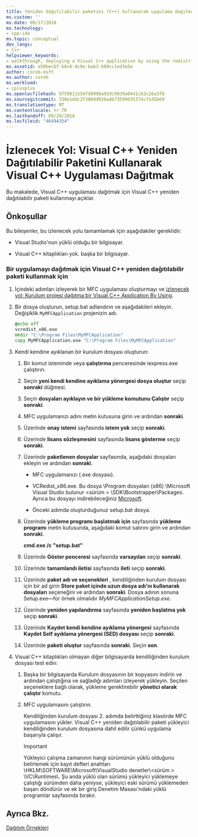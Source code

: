 ```yaml
---
title: Yeniden dağıtılabilir paketini (C++) kullanarak uygulama dağıtma | Microsoft Docs
ms.custom: ''
ms.date: 09/17/2018
ms.technology:
- cpp-ide
ms.topic: conceptual
dev_langs:
- C++
helpviewer_keywords:
- walkthrough, deploying a Visual C++ application by using the redistributable package
ms.assetid: e59becbf-b8c6-4c8e-bab3-b69cc1ed3e5e
author: corob-msft
ms.author: corob
ms.workload:
- cplusplus
ms.openlocfilehash: 9759811554fd0998a919c9939a0441c63c26a3f8
ms.sourcegitcommit: 338e1ddc2f3869d92ba4b73599d35374cf1d5b69
ms.translationtype: MT
ms.contentlocale: tr-TR
ms.lasthandoff: 09/20/2018
ms.locfileid: "46494354"
---
```

# <a name="walkthrough-deploying-a-visual-c-application-by-using-the-visual-c-redistributable-package"></a>İzlenecek Yol: Visual C++ Yeniden Dağıtılabilir Paketini Kullanarak Visual C++ Uygulaması Dağıtmak

Bu makalede, Visual C++ uygulaması dağıtmak için Visual C++ yeniden dağıtılabilir paketi kullanmayı açıklar.

## <a name="prerequisites"></a>Önkoşullar

Bu bileşenler, bu izlenecek yolu tamamlamak için aşağıdakiler gereklidir:

- Visual Studio'nun yüklü olduğu bir bilgisayar.

- Visual C++ kitaplıkları yok. başka bir bilgisayar.

### <a name="to-use-the-visual-c-redistributable-package-to-deploy-an-application"></a>Bir uygulamayı dağıtmak için Visual C++ yeniden dağıtılabilir paketi kullanmak için

1.  İçindeki adımları izleyerek bir MFC uygulaması oluşturmayı ve [izlenecek yol: Kurulum projesi dağıtma bir Visual C++ Application By Using](walkthrough-deploying-a-visual-cpp-application-by-using-a-setup-project.md).

1. Bir dosya oluşturun, setup.bat adlandırın ve aşağıdakileri ekleyin. Değişiklik `MyMFCApplication` projenizin adı.

    ```cmd
    @echo off
    vcredist_x86.exe
    mkdir "C:\Program Files\MyMFCApplication"
    copy MyMFCApplication.exe "C:\Program Files\MyMFCApplication"
    ```

1. Kendi kendine ayıklanan bir kurulum dosyası oluşturun:

   1. Bir komut isteminde veya **çalıştırma** penceresinde iexpress.exe çalıştırın.

   1. Seçin **yeni kendi kendine ayıklama yönergesi dosya oluştur** seçip **sonraki** düğmesi.

   1. Seçin **dosyaları ayıklayın ve bir yükleme komutunu Çalıştır** seçip **sonraki**.

   1. MFC uygulamanızı adını metin kutusuna girin ve ardından **sonraki**.

   1. Üzerinde **onay istemi** sayfasında **istem yok** seçip **sonraki**.

   1. Üzerinde **lisans sözleşmesini** sayfasında **lisans gösterme** seçip **sonraki**.

   1. Üzerinde **paketlenen dosyalar** sayfasında, aşağıdaki dosyaları ekleyin ve ardından **sonraki**.

      - MFC uygulamanızı (.exe dosyası).

      - VCRedist_x86.exe. Bu dosya \Program dosyaları (x86) \Microsoft Visual Studio bulunur \<sürüm > \SDK\Bootstrapper\Packages\. Ayrıca bu dosyayı indirebileceğiniz [Microsoft](https://www.microsoft.com/download/confirmation.aspx?id=5555).

      - Önceki adımda oluşturduğunuz setup.bat dosya.

   1. Üzerinde **yükleme programı başlatmak için** sayfasında **yükleme programı** metin kutusunda, aşağıdaki komut satırını girin ve ardından **sonraki**.

      **cmd.exe /c "setup.bat"**

   1. Üzerinde **Göster penceresi** sayfasında **varsayılan** seçip **sonraki**.

   1. Üzerinde **tamamlandı iletisi** sayfasında **ileti** seçip **sonraki**.

   1. Üzerinde **paket adı ve seçenekleri** , kendiliğinden kurulum dosyası için bir ad girin **Store paket içinde uzun dosya adı'nı kullanarak dosyaları** seçeneğini ve ardından **sonraki**. Dosya adının sonuna Setup.exe—for örnek olmalıdır *MyMFCApplicationSetup.exe*.

   1. Üzerinde **yeniden yapılandırma** sayfasında **yeniden başlatma yok** seçip **sonraki**.

   1. Üzerinde **Kaydet kendi kendine ayıklama yönergesi** sayfasında **Kaydet Self ayıklama yönergesi (SED) dosyası** seçip **sonraki**.

   1. Üzerinde **paketi oluştur** sayfasında **sonraki**. Seçin **son**.

1. Visual C++ kitaplıkları olmayan diğer bilgisayarda kendiliğinden kurulum dosyası test edin:

   1. Başka bir bilgisayarda Kurulum dosyasının bir kopyasını indirin ve ardından çalıştığına ve sağladığı adımları izleyerek yükleyin. Seçilen seçeneklere bağlı olarak, yükleme gerektirebilir **yönetici olarak çalıştır** komutu.

   1. MFC uygulamasını çalıştırın.

      Kendiliğinden kurulum dosyası 2. adımda belirttiğiniz klasörde MFC uygulamasını yükler. Visual C++ yeniden dağıtılabilir paketi yükleyici kendiliğinden kurulum dosyasına dahil edilir çünkü uygulama başarıyla çalışır.

      > [!IMPORTANT]
      > Yükleyici çalışma zamanının hangi sürümünün yüklü olduğunu belirlemek için kayıt defteri anahtarı \HKLM\SOFTWARE\Microsoft\VisualStudio denetler\\\<sürüm > \VC\Runtimes\\<platform>. Şu anda yüklü olan sürümü yükleyici yüklemeye çalıştığı sürümden daha yeniyse, yükleyici eski sürümü yüklemeden başarı döndürür ve ek bir giriş Denetim Masası'ndaki yüklü programlar sayfasında bırakır.

## <a name="see-also"></a>Ayrıca Bkz.

[Dağıtım Örnekleri](deployment-examples.md)<br/>
